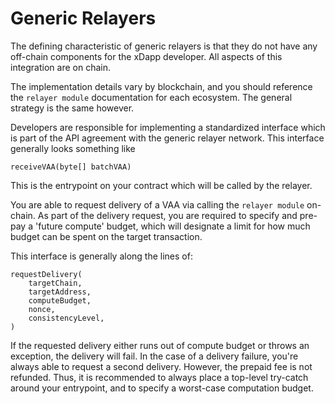 # Generic Relayers

The defining characteristic of generic relayers is that they do not have any off-chain components for the xDapp developer. All aspects of this integration are on chain.

The implementation details vary by blockchain, and you should reference the `relayer module` documentation for each ecosystem. The general strategy is the same however.

Developers are responsible for implementing a standardized interface which is part of the API agreement with the generic relayer network. This interface generally looks something like

```
receiveVAA(byte[] batchVAA)
```

This is the entrypoint on your contract which will be called by the relayer.

You are able to request delivery of a VAA via calling the `relayer module` on-chain. As part of the delivery request, you are required to specify and pre-pay a 'future compute' budget, which will designate a limit for how much budget can be spent on the target transaction.

This interface is generally along the lines of:

```
requestDelivery(
    targetChain,
    targetAddress,
    computeBudget,
    nonce,
    consistencyLevel,
)
```

If the requested delivery either runs out of compute budget or throws an exception, the delivery will fail. In the case of a delivery failure, you're always able to request a second delivery. However, the prepaid fee is not refunded. Thus, it is recommended to always place a top-level try-catch around your entrypoint, and to specify a worst-case computation budget. <!-- TODO mention refunds -->
